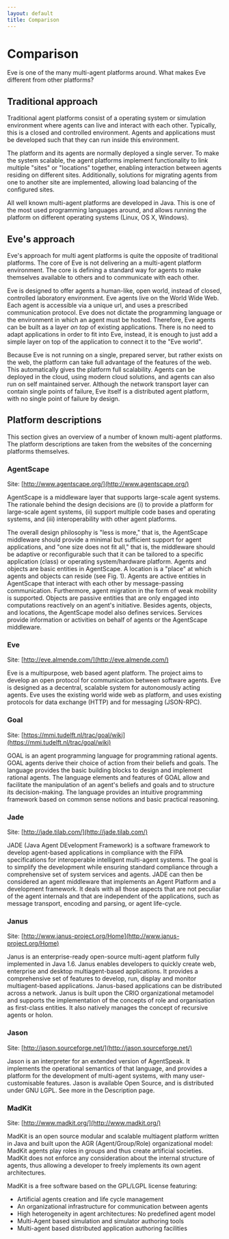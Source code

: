 ```yaml
---
layout: default
title: Comparison
---
```


# Comparison

Eve is one of the many multi-agent platforms around.
What makes Eve different from other platforms?



## Traditional approach

Traditional agent platforms consist of a operating system or
simulation environment where agents can live and interact with each other.
Typically, this is a closed and controlled environment.
Agents and applications must be developed such that they can run inside this
environment.

The platform and its agents are normally deployed a single server.
To make the system scalable, the agent platforms implement functionality to
link multiple "sites" or "locations" together,
enabling interaction between agents residing on different sites.
Additionally, solutions for migrating agents from one to another site are
implemented, allowing load balancing of the configured sites.

All well known multi-agent platforms are developed in Java.
This is one of the most used programming languages around,
and allows running the platform on different operating systems (Linux, OS X,
Windows).


## Eve's approach

Eve's approach for multi agent platforms is quite the opposite of traditional
platforms.
The core of Eve is not delivering an a multi-agent platform environment.
The core is defining a standard way for agents to make themselves available
to others and to communicate with each other.

Eve is designed to offer agents a human-like, open world, instead of closed,
controlled laboratory environment.
Eve agents live on the World Wide Web. Each agent is accessible via a
unique url, and uses a prescribed communication protocol.
Eve does not dictate the programming language or the environment in
which an agent must be hosted.
Therefore, Eve agents can be built as a layer *on top* of existing
applications. There is no need to adapt applications in order to fit into Eve,
instead, it is enough to just add a simple layer on top of the application to
connect it to the "Eve world".

Because Eve is not running on a single, prepared server, but rather exists on
the web, the platform can take full advantage of the features of the web.
This automatically gives the platform full scalability.
Agents can be deployed in the cloud, using modern cloud solutions,
and agents can also run on self maintained server.
Although the network transport layer can contain single points of failure,
Eve itself is a distributed agent platform,
with no single point of failure by design.



## Platform descriptions

This section gives an overview of a number of known multi-agent platforms.
The platform descriptions are taken from the websites of the concerning
platforms themselves.


### AgentScape

Site: [http://www.agentscape.org/](http://www.agentscape.org/)

AgentScape is a middleware layer that supports large-scale agent systems.
The rationale behind the design decisions are 
(i) to provide a platform for large-scale agent systems, 
(ii) support multiple code bases and operating systems, and 
(iii) interoperability with other agent platforms.

The overall design philosophy is "less is more," that is, the AgentScape 
middleware should provide a minimal but sufficient support for agent 
applications, and "one size does not fit all," that is, the middleware 
should be adaptive or reconfigurable such that it can be tailored to a specific 
application (class) or operating system/hardware platform.
Agents and objects are basic entities in AgentScape. A location is a "place" at 
which agents and objects can reside (see Fig. 1). Agents are active entities in 
AgentScape that interact with each other by message-passing communication. 
Furthermore, agent migration in the form of weak mobility is supported.
Objects are passive entities that are only engaged into computations reactively
on an agent's initiative. Besides agents, objects, and locations, 
the AgentScape model also defines services. Services provide information or 
activities on behalf of agents or the AgentScape middleware.


### Eve

Site: [http://eve.almende.com/](http://eve.almende.com/)

Eve is a multipurpose, web based agent platform.
The project aims to develop an open protocol for communication between software
agents.
Eve is designed as a decentral, scalable system for autonomously acting agents.
Eve uses the existing world wide web as platform, and uses existing protocols
for data exchange (HTTP) and for messaging (JSON-RPC).


### Goal

Site: [https://mmi.tudelft.nl/trac/goal/wiki](https://mmi.tudelft.nl/trac/goal/wiki)

GOAL is an agent programming language for programming rational agents.
GOAL agents derive their choice of action from their beliefs and goals.
The language provides the basic building blocks to design and implement rational
agents. The language elements and features of GOAL allow and facilitate the
manipulation of an agent's beliefs and goals and to structure its
decision-making. The language provides an intuitive programming framework
based on common sense notions and basic practical reasoning.


### Jade

Site: [http://jade.tilab.com/](http://jade.tilab.com/)

JADE (Java Agent DEvelopment Framework) is a software framework to develop
agent-based applications in compliance with the FIPA specifications for 
interoperable intelligent multi-agent systems. The goal is to simplify the 
development while ensuring standard compliance through a comprehensive set of 
system services and agents. 
JADE can then be considered an agent middleware that implements an 
Agent Platform and a development framework. It deals with all those aspects 
that are not peculiar of the agent internals and that are independent of the 
applications, such as message transport, encoding and parsing, or agent 
life-cycle.


### Janus

Site: [http://www.janus-project.org/Home](http://www.janus-project.org/Home)

Janus is an enterprise-ready open-source multi-agent platform fully
implemented in Java 1.6. Janus enables developers to quickly create web,
enterprise and desktop multiagent-based applications. It provides a
comprehensive set of features to develop, run, display and monitor
multiagent-based applications. Janus-based applications can be
distributed across a network. Janus is built upon the CRIO organizational
metamodel and supports the implementation of the concepts of role and
organisation as first-class entities. It also natively manages the concept of
recursive agents or holon.


### Jason

Site: [http://jason.sourceforge.net/](http://jason.sourceforge.net/)

Jason is an interpreter for an extended version of AgentSpeak.
It implements the operational semantics of that language,
and provides a platform for the development of multi-agent systems,
with many user-customisable features. Jason is available Open Source,
and is distributed under GNU LGPL. See more in the Description page.


### MadKit

Site: [http://www.madkit.org/](http://www.madkit.org/)

MadKit is an open source modular and scalable multiagent platform written in
Java and built upon the AGR (Agent/Group/Role) organizational model:
MadKit agents play roles in groups and thus create artificial societies.
MadKit does not enforce any consideration about the internal structure of agents,
thus allowing a developer to freely implements its own agent architectures.

MadKit is a free software based on the GPL/LGPL license featuring:

- Artificial agents creation and life cycle management
- An organizational infrastructure for communication between agents
- High heterogeneity in agent architectures: No predefined agent model
- Multi-Agent based simulation and simulator authoring tools
- Multi-agent based distributed application authoring facilities

